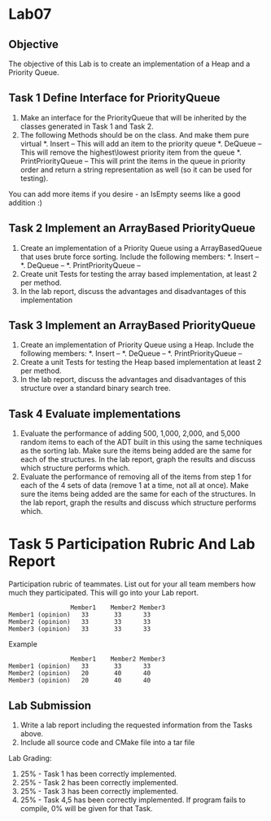 # Lab07

## Objective
The objective of this Lab is to create an implementation of a Heap and a Priority Queue.

## Task 1  Define Interface for PriorityQueue

1.	Make an interface for the PriorityQueue that will be inherited by the classes generated in Task 1 and Task 2.
2.	The following Methods should be on the class.  And make them pure virtual
*.	Insert – This will add an item to the priority queue
*.	DeQueue – This will remove the highest\lowest priority item from the queue 
*.	PrintPriorityQueue – This will print the items in the queue in priority order and return a string representation as well (so it can be used for testing).  

You can add more items if you desire - an IsEmpty seems like a good addition :)

## Task 2  Implement an ArrayBased PriorityQueue
1.	Create an implementation of a Priority Queue using a ArrayBasedQueue that uses brute force sorting.  Include the following members:
*.	Insert – 
*.	DeQueue – 
*.	PrintPriorityQueue –
1.	Create unit Tests for testing the array based implementation, at least 2 per method.
1.	In the lab report, discuss the advantages and disadvantages of this implementation 

## Task 3  Implement an ArrayBased PriorityQueue
1.	Create an implementation of Priority Queue using a Heap.  Include the following members:
*.	Insert – 
*.	DeQueue – 
*.	PrintPriorityQueue –
2.	Create a unit Tests for testing the Heap based implementation at least 2 per method.
3.	In the lab report, discuss the advantages and disadvantages of this structure over a standard binary search tree.

## Task 4  Evaluate implementations
1.	Evaluate the performance of adding 500, 1,000, 2,000, and 5,000 random items to each of the ADT  built in this using the same techniques as the sorting lab.  Make sure the items being added are the same for each of the structures.  In the lab report, graph the results and discuss which structure performs which.
2.	Evaluate the performance of removing all of the items from step 1 for each of the 4 sets of data (remove 1 at a time, not all at once).  Make sure the items being added are the same for each of the structures.  In the lab report, graph the results and discuss which structure performs which.


# Task 5 Participation Rubric And Lab Report


Participation rubric of teammates.  List out for your all team members how much they participated.  This will go into your Lab report.
```
	             Member1	Member2	Member3
Member1 (opinion)	33	     33	     33
Member2 (opinion)	33	     33	     33
Member3 (opinion)	33	     33	     33
```			
			
Example 			
```
	             Member1	Member2	Member3
Member1 (opinion)	33	     33	     33
Member2 (opinion)	20	     40	     40
Member3 (opinion)	20	     40	     40
```

## Lab Submission

1.	Write a lab report including the requested information from the Tasks above.
2.	Include all source code and CMake file into a tar file

Lab Grading:
1.	25% - Task 1 has been correctly implemented. 
2.	25% - Task 2 has been correctly implemented. 
2.	25% - Task 3 has been correctly implemented. 
3.	25% - Task 4,5 has been correctly implemented.
If program fails to compile, 0% will be given for that Task.


